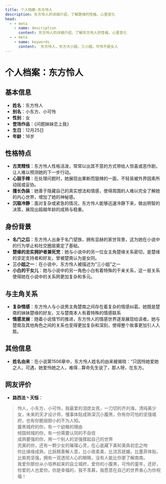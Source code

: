 ```yaml
---  
title: 个人档案-东方怜人
description: 东方怜人的详细介绍，了解楚缘的性格，心里变化  
head:  
  - - meta  
    - name: description  
      content: 东方怜人的详细介绍，了解东方怜人的性格，心里变化   
  - - meta  
    - name: keywords  
      content:  东方怜人，东方大小姐，三小姐，可怜不是女人
---  
```


# 个人档案：东方怜人

## 基本信息

- **姓名**：东方怜人
- **别名**：小东方、小可怜
- **性别**：女
- **登场作品**：《问题妹妹恋上我》
- **生日**：12月25日
- **年龄**：16岁

## 性格特点

- **古灵精怪**：东方怜人性格活泼，常常以出其不意的方式带给人惊喜或恶作剧，让人难以预测她的下一步行动。
- **心狠手辣**：在处理问题时，她展现出果断而狠辣的一面，不轻易被外界因素所动摇或妥协。
- **擅长伪装**：她善于隐藏自己的真实想法和情感，使得周围的人难以完全了解她的内心世界，增加了她的神秘感。
- **沉稳冷静**：面对复杂或紧急的情况，东方怜人能够迅速冷静下来，做出明智的决策，展现出超越年龄的成熟与稳重。

## 身份背景

- **名门之后**：东方怜人出身于名门望族，拥有显赫的家世背景，这为她在小说中的行为举止和社交圈层奠定了基础。
- **楚缘的忠实拥护者兼死党**：她与小说中的另一位女主角楚缘关系密切，是楚缘的坚定支持者和好友，曾被楚南认为是女同。
- **三小姐之一**：在小说中，东方怜人被描述为“三小姐”之一
- **小白的干女儿**：她与小说中的另一角色小白有着特殊的干亲关系，这一层关系使得她在小说中的关系网更加复杂和多元。

## 与主角关系

- **复杂情感**：东方怜人与小说男主角楚南之间存在着复杂的情感纠葛。她既是楚南的妹妹楚缘的好友，又与楚南本人有着特殊的情感联系
- **情感发展**：随着小说情节的推进，东方怜人的情感世界逐渐展现给读者。她与楚南及其他角色之间的关系也变得更加复杂和深刻，使得整个故事更加引人入胜。

## 其他信息

- **姓名由来**：在小说第1506章中，东方怜人姓名的由来被揭晓：“只因怜她爱她之人，可遇，她爱怜她之人，难得...算命先生说了，那人呀，在东方。


## 网友评价

* **路西法丶天恒**：
>怜人，小东方，小可怜，我最爱的泪痣女孩，一刀切的齐刘海，清纯美少女，未来的天才设计师，懂事体贴成熟深沉小腹黑，你有你可怕的坚强城府，也有你脆弱胆小的不为人知。<br>腹黑城府的你，有一个幼稚的理由<br>倾国倾城的你，有一份需要认同的不自信<br>成熟要强的你，用一个别人的坚强撑起自己的世界<br>完美的你，还有一颗少女的璀璨心灵，在心底藏下美轮美奂初恋之吻<br>你比缘缘成熟，比妖精善解人意，比小夜柔美，比流苏妩媚，比墨菲体贴，比紫苑坚强，拥有一双透彻人心的眼睛，没有人能比你更了解南南。<br>我爱你那份从小培养起来的自立城府，爱你的小腹黑，可怜的童年，还好，你爱的人也爱你，你是幸福的，我不羡慕，我愿意在自己的世界衷心为你祝福！
